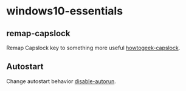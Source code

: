 # windows10-essentials

## remap-capslock

Remap Capslock key to something more useful [howtogeek-capslock](https://www.howtogeek.com/howto/windows-vista/disable-caps-lock-key-in-windows-vista/).

## Autostart

Change autostart behavior [disable-autorun](https://support.microsoft.com/en-us/help/967715/how-to-disable-the-autorun-functionality-in-windows).
